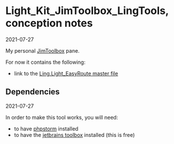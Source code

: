 Light_Kit_JimToolbox_LingTools, conception notes
================
2021-07-27

My personal [JimToolbox](https://github.com/lingtalfi/JimToolbox) pane.


For now it contains the following:

- link to the [Ling.Light_EasyRoute master file](https://github.com/lingtalfi/Light_EasyRoute/blob/master/doc/pages/conception-notes.md#the-master-route-declaration-file)



Dependencies
-------
2021-07-27

In order to make this tool works, you will need:

- to have [phpstorm](https://www.jetbrains.com/phpstorm/) installed
- to have the [jetbrains toolbox](https://www.jetbrains.com/toolbox-app/) installed (this is free)






